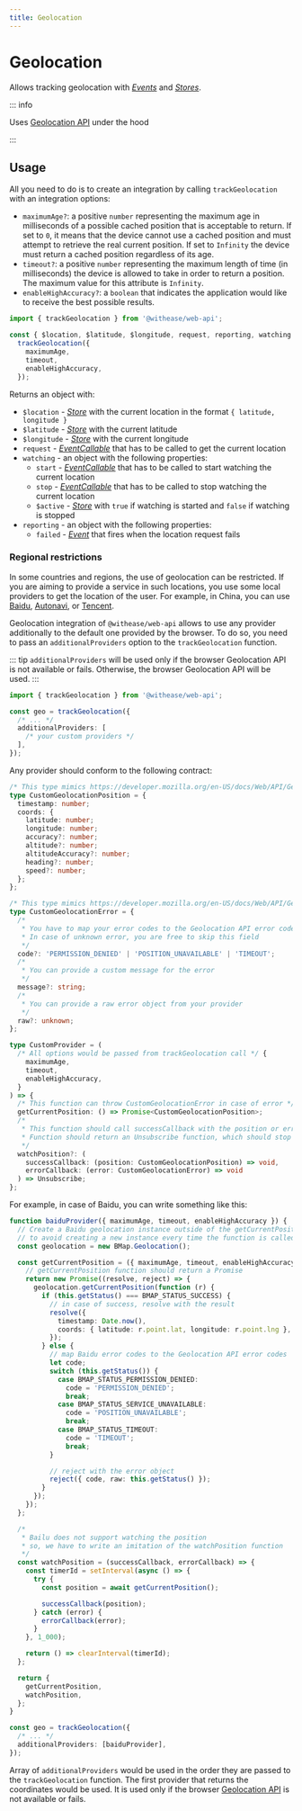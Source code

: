 ```yaml
---
title: Geolocation
---
```


# Geolocation <Badge text="since v1.3.0" />

Allows tracking geolocation with [_Events_](https://effector.dev/en/api/effector/event/) and [_Stores_](https://effector.dev/docs/api/effector/store).

::: info

Uses [Geolocation API](https://developer.mozilla.org/en-US/docs/Web/API/Geolocation_API) under the hood

:::

## Usage

All you need to do is to create an integration by calling `trackGeolocation` with an integration options:

- `maximumAge?`: a positive `number` representing the maximum age in milliseconds of a possible cached position that is acceptable to return. If set to `0`, it means that the device cannot use a cached position and must attempt to retrieve the real current position. If set to `Infinity` the device must return a cached position regardless of its age.
- `timeout?`: a positive `number` representing the maximum length of time (in milliseconds) the device is allowed to take in order to return a position. The maximum value for this attribute is `Infinity`.
- `enableHighAccuracy?`: a `boolean` that indicates the application would like to receive the best possible results.

```ts
import { trackGeolocation } from '@withease/web-api';

const { $location, $latitude, $longitude, request, reporting, watching } =
  trackGeolocation({
    maximumAge,
    timeout,
    enableHighAccuracy,
  });
```

Returns an object with:

- `$location` - [_Store_](https://effector.dev/docs/api/effector/store) with the current location in the format `{ latitude, longitude }`
- `$latitude` - [_Store_](https://effector.dev/docs/api/effector/store) with the current latitude
- `$longitude` - [_Store_](https://effector.dev/docs/api/effector/store) with the current longitude
- `request` - [_EventCallable_](https://effector.dev/en/api/effector/event/#eventCallable) that has to be called to get the current location
- `watching` - an object with the following properties:
  - `start` - [_EventCallable_](https://effector.dev/en/api/effector/event/#eventCallable) that has to be called to start watching the current location
  - `stop` - [_EventCallable_](https://effector.dev/en/api/effector/event/#eventCallable) that has to be called to stop watching the current location
  - `$active` - [_Store_](https://effector.dev/docs/api/effector/store) with `true` if watching is started and `false` if watching is stopped
- `reporting` - an object with the following properties:
  - `failed` - [_Event_](https://effector.dev/en/api/effector/event) that fires when the location request fails

### Regional restrictions

In some countries and regions, the use of geolocation can be restricted. If you are aiming to provide a service in such locations, you use some local providers to get the location of the user. For example, in China, you can use [Baidu](https://lbsyun.baidu.com/index.php?title=jspopular/guide/geolocation), [Autonavi](https://lbsyun.baidu.com/index.php?title=jspopular/guide/geolocation), or [Tencent](https://lbs.qq.com/webApi/component/componentGuide/componentGeolocation).

Geolocation integration of `@withease/web-api` allows to use any provider additionally to the default one provided by the browser. To do so, you need to pass an `additionalProviders` option to the `trackGeolocation` function.

::: tip
`additionalProviders` will be used only if the browser Geolocation API is not available or fails. Otherwise, the browser Geolocation API will be used.
:::

```ts
import { trackGeolocation } from '@withease/web-api';

const geo = trackGeolocation({
  /* ... */
  additionalProviders: [
    /* your custom providers */
  ],
});
```

Any provider should conform to the following contract:

```ts
/* This type mimics https://developer.mozilla.org/en-US/docs/Web/API/GeolocationPosition */
type CustomGeolocationPosition = {
  timestamp: number;
  coords: {
    latitude: number;
    longitude: number;
    accuracy?: number;
    altitude?: number;
    altitudeAccuracy?: number;
    heading?: number;
    speed?: number;
  };
};

/* This type mimics https://developer.mozilla.org/en-US/docs/Web/API/GeolocationPositionError */
type CustomGeolocationError = {
  /*
   * You have to map your error codes to the Geolocation API error codes
   * In case of unknown error, you are free to skip this field
   */
  code?: 'PERMISSION_DENIED' | 'POSITION_UNAVAILABLE' | 'TIMEOUT';
  /*
   * You can provide a custom message for the error
   */
  message?: string;
  /*
   * You can provide a raw error object from your provider
   */
  raw?: unknown;
};

type CustomProvider = (
  /* All options would be passed from trackGeolocation call */ {
    maximumAge,
    timeout,
    enableHighAccuracy,
  }
) => {
  /* This function can throw CustomGeolocationError in case of error */
  getCurrentPosition: () => Promise<CustomGeolocationPosition>;
  /*
   * This function should call successCallback with the position or errorCallback with the error.
   * Function should return an Unsubscribe function, which should stop watching the position.
   */
  watchPosition?: (
    successCallback: (position: CustomGeolocationPosition) => void,
    errorCallback: (error: CustomGeolocationError) => void
  ) => Unsubscribe;
};
```

For example, in case of Baidu, you can write something like this:

```ts
function baiduProvider({ maximumAge, timeout, enableHighAccuracy }) {
  // Create a Baidu geolocation instance outside of the getCurrentPosition function
  // to avoid creating a new instance every time the function is called
  const geolocation = new BMap.Geolocation();

  const getCurrentPosition = ({ maximumAge, timeout, enableHighAccuracy }) => {
    // getCurrentPosition function should return a Promise
    return new Promise((resolve, reject) => {
      geolocation.getCurrentPosition(function (r) {
        if (this.getStatus() === BMAP_STATUS_SUCCESS) {
          // in case of success, resolve with the result
          resolve({
            timestamp: Date.now(),
            coords: { latitude: r.point.lat, longitude: r.point.lng },
          });
        } else {
          // map Baidu error codes to the Geolocation API error codes
          let code;
          switch (this.getStatus()) {
            case BMAP_STATUS_PERMISSION_DENIED:
              code = 'PERMISSION_DENIED';
              break;
            case BMAP_STATUS_SERVICE_UNAVAILABLE:
              code = 'POSITION_UNAVAILABLE';
              break;
            case BMAP_STATUS_TIMEOUT:
              code = 'TIMEOUT';
              break;
          }

          // reject with the error object
          reject({ code, raw: this.getStatus() });
        }
      });
    });
  };

  /*
   * Bailu does not support watching the position
   * so, we have to write an imitation of the watchPosition function
   */
  const watchPosition = (successCallback, errorCallback) => {
    const timerId = setInterval(async () => {
      try {
        const position = await getCurrentPosition();

        successCallback(position);
      } catch (error) {
        errorCallback(error);
      }
    }, 1_000);

    return () => clearInterval(timerId);
  };

  return {
    getCurrentPosition,
    watchPosition,
  };
}

const geo = trackGeolocation({
  /* ... */
  additionalProviders: [baiduProvider],
});
```

Array of `additionalProviders` would be used in the order they are passed to the `trackGeolocation` function. The first provider that returns the coordinates would be used. It is used only if the browser [Geolocation API](https://developer.mozilla.org/en-US/docs/Web/API/Geolocation_API) is not available or fails.
